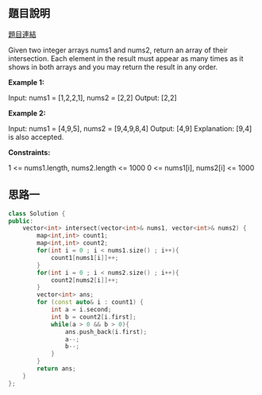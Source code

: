 ## 題目說明
[題目連結](https://leetcode.com/problems/intersection-of-two-arrays-ii/?envType=study-plan&id=data-structure-i)

Given two integer arrays nums1 and nums2, return an array of their intersection. Each element in the result must appear as many times as it shows in both arrays and you may return the result in any order.

**Example 1:**

Input: nums1 = [1,2,2,1], nums2 = [2,2]
Output: [2,2]

**Example 2:**

Input: nums1 = [4,9,5], nums2 = [9,4,9,8,4]
Output: [4,9]
Explanation: [9,4] is also accepted.

**Constraints:**

1 <= nums1.length, nums2.length <= 1000
0 <= nums1[i], nums2[i] <= 1000


## 思路一 
```CPP
class Solution {
public:
    vector<int> intersect(vector<int>& nums1, vector<int>& nums2) {
        map<int,int> count1;
        map<int,int> count2;
        for(int i = 0 ; i < nums1.size() ; i++){
            count1[nums1[i]]++;
        }
        for(int i = 0 ; i < nums2.size() ; i++){
            count2[nums2[i]]++;
        }
        vector<int> ans;
        for (const auto& i : count1) {
            int a = i.second;
            int b = count2[i.first];
            while(a > 0 && b > 0){
                ans.push_back(i.first);
                a--;
                b--;
            }
        }
        return ans;
    }
};
```
